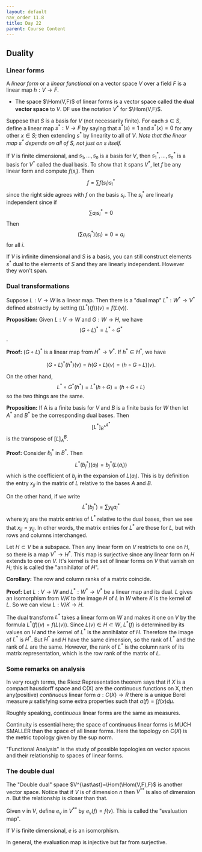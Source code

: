 ```yaml
---
layout: default
nav_order 11.8
title: Day 22
parent: Course Content
---
```


## Duality

### Linear forms

A *linear form* or a *linear functional* on a vector space $V$ over a field $F$ is a linear map $h: V\to  F$.

- The space $\Hom(V,F)$ of linear forms is a vector space called the **dual vector space** to $V$.  DF use the notation $V^{\ast}$ for $\Hom(V,F)$. 

Suppose that $S$ is a basis for $V$ (not necessarily finite).  For each $s\in S$, define a linear map $s^{\ast}: V\to F$ by saying that $s^{\ast}(s)=1$ and
$s^{\ast}(x)=0$ for any other $x\in S$; then extending $s^{\ast}$ by linearity to all of $V$.  *Note that the linear map $s^{\ast}$ depends on all of $S$, not just on $s$ itself.*

If $V$ is finite dimensional, and $s_1,\ldots, s_n$ is a basis for $V$, then $s_1^{\ast},\ldots, s_n^{\ast}$ is a basis for $V^{\ast}$ called the dual basis. 
To show that it spans $V^{\ast}$, let $f$ be any linear form and compute $f(s_{i})$.  Then 
$$
f=\sum f(s_{i})s_{i}^{\ast}
$$
since the right side agrees with $f$ on the basis $s_{i}$. The $s_{i}^{\ast}$ are linearly independent since if
$$
\sum a_{i}s_{i}^{\ast}=0
$$
Then
$$
(\sum a_{i}s_{i}^{\ast})(s_{i})=0=a_{i}
$$ 
for all  $i$. 

If $V$ is infinite dimensional and $S$ is a basis, you can still construct elements $s^{\ast}$ dual to the elements of $S$ and they are linearly independent.
However they won't span. 

### Dual transformations

Suppose $L:V\to W$ is a linear map.  Then there is a "dual map" $L^{\ast}:W^{\ast}\to V^{\ast}$ defined abstractly by setting $((L^*)(f))(v)=f(L(v))$.

**Proposition:** Given $L:V\to W$ and $G:W\to H$, we have
$$(G\circ L)^{\ast}=L^{\ast}\circ G^{\ast}$$.

**Proof:** $(G\circ L)^{\ast}$ is a linear map from $H^{\ast}\to V^{\ast}$.  If $h^{\ast}\in H^{\ast}$, we have 

$$
(G\circ L)^{\ast}(h^{\ast})(v)=h(G\circ L)(v)=(h\circ G\circ L)(v).
$$

On the other hand, $$L^{\ast}\circ G^{\ast}(h^{\ast})=L^{\ast}(h\circ G) = (h\circ G\circ L)$$
so the two things are the same.

**Proposition:** If A is a finite basis for $V$ and $B$ is a finite basis for $W$ then let $A^{\ast}$ and $B^{\ast}$ be the corresponding dual bases.  Then
$$
[L^\ast]_{B^{\ast}}^{A^{\ast}}
$$ is the transpose of $[L]_{A}^{B}$.

**Proof:** Consider $b_i^{\ast}$ in $B^{\ast}$.  Then
$$L^{\ast}(b_{j}^{\ast})(a_{i})=b_{j}^{\ast}(L(a_i))$$ which is the coefficient of $b_{j}$ in the expansion
of $L(a_{i})$. This is by definition the entry $x_{ji}$ in the matrix of $L$ relative to the bases $A$ and $B$.

On the other hand, if we write
$$
L^{\ast}(b_{j}^{\ast})=\sum y_{ij}a_{i}^{\ast}
$$
where $y_{ij}$ are the matrix entries of $L^{\ast}$ relative to the dual bases, then we see that $x_{ji}=y_{ij}$.  In other words, the matrix entries
for $L^{\ast}$ are those for $L$, but with rows and columns interchanged.

Let $H\subset V$ be a subspace.  Then any linear form on $V$ restricts to one on $H$, so there is a map $V^{\ast}\to H^{\ast}$.
This map is surjective since any linear form on $H$ extends to one on $V$.  It's kernel is the set of linear forms on $V$ that vanish on $H$;
this is called the "annihilator of $H$".  

**Corollary:** The row and column ranks of a matrix coincide.  

**Proof:** Let $L:V\to W$ and $L^{\ast}:W^{\ast}\to V^{\ast}$ be a linear map and its dual.  $L$ gives an isomorphism from $V/K$ to the image $H$ of $L$ in $W$ where $K$ is the kernel of $L$. 
So we can view $L:V/K\to H$. 

The dual transform $L^{\ast}$ takes a linear form on $W$ and makes it one on $V$ by the formula $L^{\ast}(f)(v)=f(L(v))$.  Since $L(v)\in H\subset W$, $L^{\ast}(f)$ is determined by its
values on $H$ and the kernel of $L^{\ast}$ is the annihilator of $H$.  Therefore the image of $L^{\ast}$ is $H^{\ast}$.  But $H^{\ast}$ and $H$ have the same dimension, so the rank of $L^{\ast}$
and the rank of $L$ are the same.  However, the rank of $L^{\ast}$ is the column rank of its matrix representation, which is the row rank of the matrix of $L$. 
 

### Some remarks on analysis

In very rough terms, the Riesz Representation theorem says that if $X$ is a compact hausdorff space and C(X) are the continuous functions on X, then
any(positive) *continuous* linear form
$a: C(X)\to R$ there is a unique Borel measure $\mu$ satisfying some extra properties such that 
$a(f)=\int f(x)d\mu$.

Roughly speaking, *continuous* linear forms are the same as measures. 

Continuity is essential here; the space of continuous linear forms is MUCH SMALLER than the space of all linear forms. Here the topology on $C(X)$ is the metric topology given
by the sup norm.

"Functional Analysis" is the study of possible topologies on vector spaces and their relationship to spaces of linear forms.

### The double dual

The "Double dual" space $V^{\ast\ast}=\Hom(\Hom(V,F),F)$ is another vector space.  Notice that if $V$ is of dimension $n$ then $V^{\ast\ast}$ is also of dimension $n$.
But the relationship is closer than that.

Given $v$ in $V$, define $e_{v}$ in $V^{\ast\ast}$ by $e_{v}(f)=f(v)$.  This is called the "evaluation map".

If $V$ is finite dimensional, $e$ is an isomorphism.

In general, the evaluation map is injective but far from surjective. 







